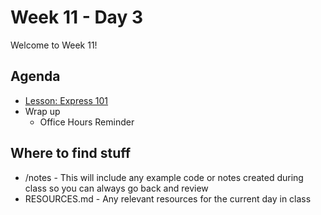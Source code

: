 # Week 11 - Day 3

Welcome to Week 11!

## Agenda

- [Lesson: Express 101](https://learn.digitalcrafts.com/flex/lessons/back-end-foundations/express-101/)
- Wrap up
  - Office Hours Reminder

## Where to find stuff
- /notes - This will include any example code or notes created during class so you can always go back and review
- RESOURCES.md - Any relevant resources for the current day in class

